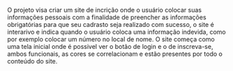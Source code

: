 O projeto visa  criar um site de incrição onde o usuário colocar suas informações pessoais com a finalidade de preencher as informações obrigatórias para que seu cadrasto
seja realizado com sucesso, o site é interarivo e indica quando o usuário coloca uma informação indevida, como por exemplo colocar um número no local de nome. O site começa como uma tela inicial 
onde é possivel ver o botão de login e o de inscreva-se, ambos funcionais, as cores se correlacionam e estão presentes por todo o conteúdo do site.
